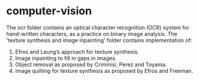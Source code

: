 # computer-vision

The ocr folder contains an optical character recognition (OCR) system for hand-written characters, as a practice on binary image analysis.
The 'texture synthesis and image inpainting' folder contains implementation of:
1. Efros and Leung’s approach for texture synthesis.
2. Image inpainting to fill in gaps in images.
3. Object removal as proposed by Criminisi, Perez and Toyama.
4. Image quilting for texture synthesis as proposed by Efros and Freeman.
